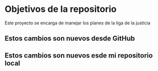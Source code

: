 # Objetivos de la repositorio

Este proyecto se encarga de manejar los planes de la liga de la justicia


## Estos cambios son nuevos desde GitHub
## Estos cambios son nuevos esde mi repositorio local
